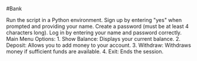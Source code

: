 #Bank 

Run the script in a Python environment.
Sign up by entering "yes" when prompted and providing your name.
Create a password (must be at least 4 characters long).
Log in by entering your name and password correctly.
Main Menu Options:
    1. Show Balance: Displays your current balance.
    2. Deposit: Allows you to add money to your account.
    3. Withdraw: Withdraws money if sufficient funds are available.
    4. Exit: Ends the session.

